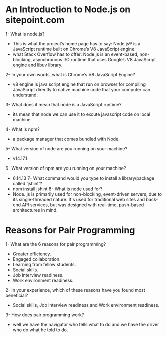 # An Introduction to Node.js on sitepoint.com
1- What is node.js?
  - This is what the project’s home page has to say: Node.js® is a JavaScript runtime built on Chrome’s V8 JavaScript engine.
  -  what Stack Overflow has to offer: Node.js is an event-based, non-blocking, asynchronous I/O runtime that uses Google’s V8 JavaScript engine and libuv library.

2- In your own words, what is Chrome’s V8 JavaScript Engine?
  - v8 engine is java script engine that run on browser for compiling JavaScript directly to native machine code that your computer can understand.

3- What does it mean that node is a JavaScript runtime?
  - its mean that node we can use it to excute javascript code on local machine

4- What is npm?
  - a package manager that comes bundled with Node.

5- What version of node are you running on your machine?
  - v14.17.1

6- What version of npm are you running on your machine?
  - 6.14.13
7- What command would you type to install a library/package called ‘jshint’?
  - npm install jshint
8- What is node used for?
  - Node. js is primarily used for non-blocking, event-driven servers, due to its single-threaded nature. It's used for traditional web sites and back-end API services, but was designed with real-time, push-based architectures in mind.

# Reasons for Pair Programming


1- What are the 6 reasons for pair programming?

  - Greater efficiency.
  - Engaged collaboration.
  - Learning from fellow students.
  - Social skills.
  - Job interview readiness.
  - Work environment readiness.

2- In your experience, which of these reasons have you found most beneficial?

  - Social skills, Job interview readiness and Work environment readiness.

3- How does pair programming work?
  - well we have the navigator who tells what to do and we have the driver who do what he told to do.
